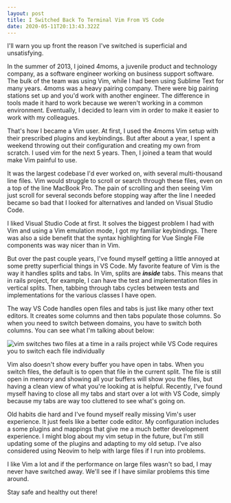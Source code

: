 ```yaml
---
layout: post
title: I Switched Back To Terminal Vim From VS Code
date: 2020-05-11T20:13:43.322Z
---
```

I'll warn you up front the reason I've switched is superficial and unsatisfying. 

In the summer of 2013, I joined 4moms, a juvenile product and technology company, as a software engineer working on business support software. The bulk of the team was using Vim, while I had been using Sublime Text for many years. 4moms was a heavy pairing company. There were big pairing stations set up and you'd work with another engineer. The difference in tools made it hard to work because we weren't working in a common environment. Eventually, I decided to learn vim in order to make it easier to work with my colleagues. 

That's how I became a Vim user. At first, I used the 4moms Vim setup with their prescribed plugins and keybindings. But after about a year, I spent a weekend throwing out their configuration and creating my own from scratch. I used vim for the next 5 years. Then, I joined a team that would make Vim painful to use. 

It was the largest codebase I'd ever worked on, with several multi-thousand line files. Vim would struggle to scroll or search through these files, even on a top of the line MacBook Pro. The pain of scrolling and then seeing Vim just scroll for several seconds before stopping way after the line I needed became so bad that I looked for alternatives and landed on Visual Studio Code. 

I liked Visual Studio Code at first. It solves the biggest problem I had with Vim and using a Vim emulation mode, I got my familiar keybindings. There was also a side benefit that the syntax highlighting for Vue Single File components was way nicer than in Vim. 

But over the past couple years, I've found myself getting a little annoyed at some pretty superficial things in VS Code.  My favorite feature of Vim is the way it handles splits and tabs. In Vim, splits are ***inside*** tabs. This means that in rails project, for example, I can have the test and implementation files in vertical splits. Then, tabbing through tabs cycles between tests and implementations for the various classes I have open.  

The way VS Code handles open files and tabs is just like many other text editors. It creates some columns and then tabs populate those columns. So when you need to switch between domains, you have to switch both columns. You can see what I'm talking about below:

![vim switches two files at a time in a rails project while VS Code requires you to switch each file individually](/assets/images/posts/tabswitching.gif "Vim/VS Code tab switching")

Vim also doesn't show every buffer you have open in tabs. When you switch files, the default is to open that file in the current split. The file is still open in memory and showing all your buffers will show you the files, but having a clean view of what you're looking at is helpful. Recently, I've found myself having to close all my tabs and start over a lot with VS Code, simply because my tabs are way too cluttered to see what's going on. 

Old habits die hard and I've found myself really missing Vim's user experience. It just feels like a better code editor. My configuration includes a some plugins and mappings that give me a much better development experience. I might blog about my vim setup in the future, but I'm still updating some of the plugins and adapting to my old setup. I've also considered using Neovim to help with large files if I run into problems. 

I like Vim a lot and if the performance on large files wasn't so bad, I may never have switched away. We'll see if I have similar problems this time around. 

Stay safe and healthy out there!